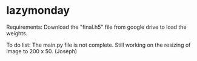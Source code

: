 # lazymonday
Requirements:
Download the "final.h5" file from google drive to load the weights.

To do list:
The main.py file is not complete. Still working on the resizing of image to 200 x 50. (Joseph)

